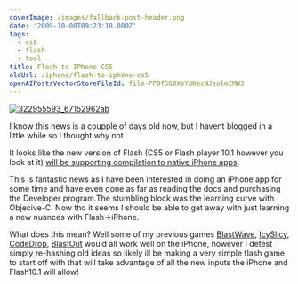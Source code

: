 ```yaml
---
coverImage: /images/fallback-post-header.png
date: '2009-10-08T09:23:18.000Z'
tags:
  - cs5
  - flash
  - tool
title: Flash to IPhone CS5
oldUrl: /iphone/flash-to-iphone-cs5
openAIPostsVectorStoreFileId: file-PPDf5G8XsYUKecNJeolmIMW3
---
```


[![322955593_67152962ab](/wp-content/uploads/2009/10/322955593_67152962ab.jpg "322955593_67152962ab")](/wp-content/uploads/2009/10/322955593_67152962ab.jpg)

I know this news is a coupple of days old now, but I havent blogged in a little while so I thought why not.

<!-- more -->

It looks like the new version of Flash (CS5 or Flash player 10.1 however you look at it) [will be supporting compilation to native iPhone apps](https://labs.adobe.com/technologies/flashcs5/appsfor_iphone/).

This is fantastic news as I have been interested in doing an iPhone app for some time and have even gone as far as reading the docs and purchasing the Developer program.The stumbling block was the learning curve with Objecive-C. Now tho it seems I should be able to get away with just learning a new nuances with Flash->iPhone.

What does this mean? Well some of my previous games [BlastWave](https://www.mikecann.co.uk/programming/blastwave-2-development-update/), [IcySlicy](https://www.mikecann.co.uk/programming/icy-slicy/), [CodeDrop](https://www.mikecann.co.uk/flash/codedrop/), [BlastOut](https://www.mikecann.co.uk/programming/blast-out/) would all work well on the iPhone, however I detest simply re-hashing old ideas so likely ill be making a very simple flash game to start off with that will take advantage of all the new inputs the iPhone and Flash10.1 will allow!
